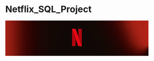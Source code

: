 # Netflix_SQL_Project
![Netflix_logo](https://github.com/YogeshwarChaudhari9/Netflix_SQL_Project/blob/main/Nexflixlogo.jpeg)
